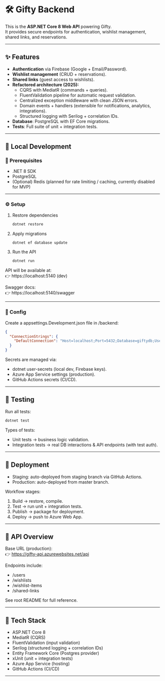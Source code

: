 # 🛠️ Gifty Backend

This is the **ASP.NET Core 8 Web API** powering Gifty.  
It provides secure endpoints for authentication, wishlist management, shared links, and reservations.

---

## ✨ Features

- **Authentication** via Firebase (Google + Email/Password).
- **Wishlist management** (CRUD + reservations).
- **Shared links** (guest access to wishlists).
- **Refactored architecture (2025):**
  - CQRS with MediatR (commands + queries).
  - FluentValidation pipeline for automatic request validation.
  - Centralized exception middleware with clean JSON errors.
  - Domain events + handlers (extensible for notifications, analytics, integrations).
  - Structured logging with Serilog + correlation IDs.
- **Database**: PostgreSQL with EF Core migrations.
- **Tests**: Full suite of unit + integration tests.

---

## 🧪 Local Development

### 🔧 Prerequisites
- .NET 8 SDK
- PostgreSQL  
- (Optional) Redis (planned for rate limiting / caching, currently disabled for MVP)

---

### ⚙️ Setup

1. Restore dependencies
   ```bash
   dotnet restore
   ```
2. Apply migrations
   ```bash
   dotnet ef database update
   ```
3. Run the API
   ```bash
   dotnet run
   ```

API will be available at:  
👉 https://localhost:5140 (dev)

Swagger docs:  
👉 https://localhost:5140/swagger

---

### 📂 Config
Create a appsettings.Development.json file in /backend:

```json
{
  "ConnectionStrings": {
    "DefaultConnection": "Host=localhost;Port=5432;Database=giftydb;Username=postgres;Password=password"
  }
}
```

Secrets are managed via:  
- dotnet user-secrets (local dev, Firebase keys).  
- Azure App Service settings (production).  
- GitHub Actions secrets (CI/CD).

---

## 🧪 Testing

Run all tests:

```bash
dotnet test
```

Types of tests:  
- Unit tests → business logic validation.  
- Integration tests → real DB interactions & API endpoints (with test auth).

---

## 🚀 Deployment

- Staging: auto-deployed from staging branch via GitHub Actions.  
- Production: auto-deployed from master branch.

Workflow stages:  
1. Build → restore, compile.  
2. Test → run unit + integration tests.  
3. Publish → package for deployment.  
4. Deploy → push to Azure Web App.

---

## 📡 API Overview

Base URL (production):  
👉 https://gifty-api.azurewebsites.net/api

Endpoints include:  
- /users  
- /wishlists  
- /wishlist-items  
- /shared-links

See root README for full reference.

---

## 🧱 Tech Stack

- ASP.NET Core 8  
- MediatR (CQRS)  
- FluentValidation (input validation)  
- Serilog (structured logging + correlation IDs)  
- Entity Framework Core (Postgres provider)  
- xUnit (unit + integration tests)  
- Azure App Service (hosting)  
- GitHub Actions (CI/CD)

---
